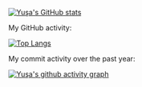[![Yuşa's GitHub stats](https://github-readme-stats-yusaincedere.vercel.app/api?username=yusaincedere&show_icons=true&theme=radical)]([https://github.com/a](github-readme-stats-yusaincedere.vercel.app))

My GitHub activity:

[![Top Langs](https://github-readme-stats-yusaincedere.vercel.app/api/top-langs/?username=yusaincedere&layout=compact)]([https://github.com/yusaincedere](github-readme-stats-yusaincedere.vercel.app))

My commit activity over the past year:

[![Yuşa's github activity graph](https://github-readme-activity-graph.cyclic.app/graph?username=yusaincedere&bg_color=000000&color=ff00ee&line=fa00e9&point=17fe06&area=true&hide_border=true)](https://github.com/ashutosh00710/github-readme-activity-graph)


